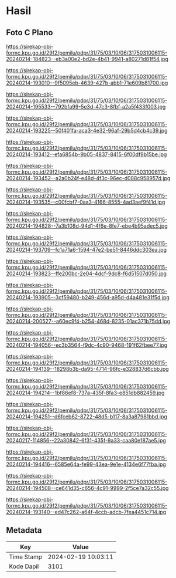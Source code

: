 # Hasil

## Foto C Plano

https://sirekap-obj-formc.kpu.go.id/29f2/pemilu/pdpr/31/75/03/10/06/3175031006115-20240214-184823--eb3a00e2-bd2e-4b41-9941-a80271d81f54.jpg

https://sirekap-obj-formc.kpu.go.id/29f2/pemilu/pdpr/31/75/03/10/06/3175031006115-20240214-193010--9f5095eb-4639-427b-abb1-71e609b81700.jpg

https://sirekap-obj-formc.kpu.go.id/29f2/pemilu/pdpr/31/75/03/10/06/3175031006115-20240214-195533--792bfa99-5e3d-47c3-8fbf-a2a5f433f003.jpg

https://sirekap-obj-formc.kpu.go.id/29f2/pemilu/pdpr/31/75/03/10/06/3175031006115-20240214-193225--50f401fa-aca3-4e32-96af-29b5d4cb4c39.jpg

https://sirekap-obj-formc.kpu.go.id/29f2/pemilu/pdpr/31/75/03/10/06/3175031006115-20240214-193412--efa6854b-9b05-4837-8415-6f00df9b15be.jpg

https://sirekap-obj-formc.kpu.go.id/29f2/pemilu/pdpr/31/75/03/10/06/3175031006115-20240214-193452--a2a0b24f-e48d-4f3c-96ec-d088c958957d.jpg

https://sirekap-obj-formc.kpu.go.id/29f2/pemilu/pdpr/31/75/03/10/06/3175031006115-20240214-193535--c00fcbf7-0aa3-4166-8555-4ad3aef9f41d.jpg

https://sirekap-obj-formc.kpu.go.id/29f2/pemilu/pdpr/31/75/03/10/06/3175031006115-20240214-194828--7a3b108d-94d1-4f6e-8fe7-ebe4b95adec5.jpg

https://sirekap-obj-formc.kpu.go.id/29f2/pemilu/pdpr/31/75/03/10/06/3175031006115-20240214-193709--fc1a71a6-1594-47e2-be51-8446ddc303ea.jpg

https://sirekap-obj-formc.kpu.go.id/29f2/pemilu/pdpr/31/75/03/10/06/3175031006115-20240214-193823--ffe200bc-2e04-4dcf-9dc8-f6d51507d050.jpg

https://sirekap-obj-formc.kpu.go.id/29f2/pemilu/pdpr/31/75/03/10/06/3175031006115-20240214-193905--3cf59480-b249-456d-a95d-d4a481e31f5d.jpg

https://sirekap-obj-formc.kpu.go.id/29f2/pemilu/pdpr/31/75/03/10/06/3175031006115-20240214-200527--a60ec9f4-b254-468d-8235-01ac371b75dd.jpg

https://sirekap-obj-formc.kpu.go.id/29f2/pemilu/pdpr/31/75/03/10/06/3175031006115-20240214-194056--ec3b3564-f9dc-4c90-9468-191f62fbee77.jpg

https://sirekap-obj-formc.kpu.go.id/29f2/pemilu/pdpr/31/75/03/10/06/3175031006115-20240214-194139--18298b3b-da95-4714-96fc-e328837d6cbb.jpg

https://sirekap-obj-formc.kpu.go.id/29f2/pemilu/pdpr/31/75/03/10/06/3175031006115-20240214-194214--1bf86ef8-737a-435f-8fa3-e851db882459.jpg

https://sirekap-obj-formc.kpu.go.id/29f2/pemilu/pdpr/31/75/03/10/06/3175031006115-20240214-194251--d6fceb62-8722-48d5-b117-8a3a87981bbd.jpg

https://sirekap-obj-formc.kpu.go.id/29f2/pemilu/pdpr/31/75/03/10/06/3175031006115-20240217-114856--22a30842-6f31-435f-9a33-caa80e187ae5.jpg

https://sirekap-obj-formc.kpu.go.id/29f2/pemilu/pdpr/31/75/03/10/06/3175031006115-20240214-194416--6585e64a-fe99-43ea-9e1e-4134e6f77fba.jpg

https://sirekap-obj-formc.kpu.go.id/29f2/pemilu/pdpr/31/75/03/10/06/3175031006115-20240214-194508--ce641d35-c656-4c91-9999-2f5ce7a32c55.jpg

https://sirekap-obj-formc.kpu.go.id/29f2/pemilu/pdpr/31/75/03/10/06/3175031006115-20240214-193140--ed47c262-a64f-4ccb-adcb-7fea4451c714.jpg


## Metadata

| Key        | Value               |
| ---------- | ------------------- |
| Time Stamp | 2024-02-19 10:03:11 |
| Kode Dapil | 3101                |



